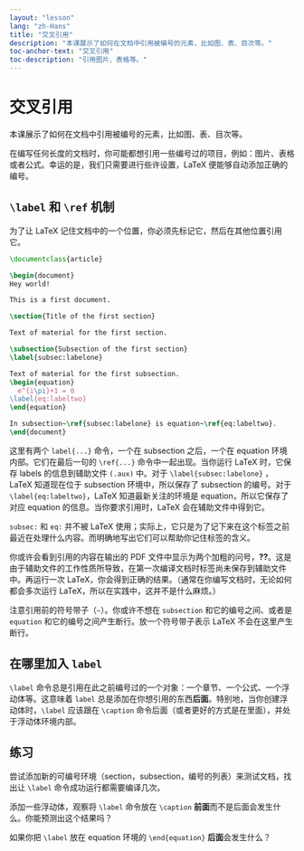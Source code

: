 ```yaml
---
layout: "lesson"
lang: "zh-Hans"
title: "交叉引用"
description: "本课展示了如何在文档中引用被编号的元素，比如图、表、目次等。"
toc-anchor-text: "交叉引用"
toc-description: "引用图片、表格等。"
---
```


# 交叉引用

<span
  class="summary">本课展示了如何在文档中引用被编号的元素，比如图、表、目次等。</span>

在编写任何长度的文档时，你可能都想引用一些编号过的项目，例如：图片、表格或者公式。幸运的是，我们只需要进行些许设置，LaTeX 便能够自动添加正确的编号。

## `\label` 和 `\ref` 机制

为了让 LaTeX 记住文档中的一个位置，你必须先标记它，然后在其他位置引用它。

```latex
\documentclass{article}

\begin{document}
Hey world!

This is a first document.

\section{Title of the first section}

Text of material for the first section.

\subsection{Subsection of the first section}
\label{subsec:labelone}

Text of material for the first subsection.
\begin{equation}
  e^{i\pi}+1 = 0
\label{eq:labeltwo}
\end{equation}

In subsection~\ref{subsec:labelone} is equation~\ref{eq:labeltwo}.
\end{document}
```

这里有两个 `label{...}` 命令，一个在 subsection 之后，一个在 equation 环境内部。它们在最后一句的 `\ref{...}` 命令中一起出现。当你运行 LaTeX 时，它保存 labels 的信息到辅助文件 `(.aux)` 中。对于 `\label{subsec:labelone}` ，LaTeX 知道现在位于 subsection 环境中，所以保存了 subsection 的编号。对于 `\label{eq:labeltwo}`，LaTeX 知道最新关注的环境是 equation，所以它保存了对应 equation 的信息。当你要求引用时，LaTeX 会在辅助文件中得到它。

`subsec:` 和 `eq:` 并不被 LaTeX 使用；实际上，它只是为了记下来在这个标签之前最近在处理什么内容。而明确地写出它们可以帮助你记住标签的含义。

你或许会看到引用的内容在输出的 PDF 文件中显示为两个加粗的问号，**??**。这是由于辅助文件的工作性质所导致，在第一次编译文档时标签尚未保存到辅助文件中。再运行一次 LaTeX，你会得到正确的结果。（通常在你编写文档时，无论如何都会多次运行 LaTeX，所以在实践中，这并不是什么麻烦。）

注意引用前的符号带子（`~`）。你或许不想在 `subsection` 和它的编号之间、或者是 `equation` 和它的编号之间产生断行。放一个符号带子表示 LaTeX 不会在这里产生断行。

## 在哪里加入 `label`

`\label` 命令总是引用在此之前编号过的一个对象：一个章节、一个公式、一个浮动体等。这意味着 `label` 总是添加在你想引用的东西**后面**。特别地，当你创建浮动体时，`\label` 应该跟在 `\caption` 命令后面（或者更好的方式是在里面），并处于浮动体环境内部。

## 练习

尝试添加新的可编号环境（section，subsection，编号的列表）来测试文档，找出让 `\label` 命令成功运行都需要编译几次。

添加一些浮动体，观察将 `\label` 命令放在 `\caption` **前面**而不是后面会发生什么。你能预测出这个结果吗？

如果你把 `\label` 放在 equation 环境的 `\end{equation}` **后面**会发生什么？
